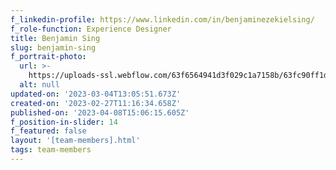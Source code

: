 ```yaml
---
f_linkedin-profile: https://www.linkedin.com/in/benjaminezekielsing/
f_role-function: Experience Designer
title: Benjamin Sing
slug: benjamin-sing
f_portrait-photo:
  url: >-
    https://uploads-ssl.webflow.com/63f6564941d3f029c1a7158b/63fc90ff1df704dc163f0050_Benjamin.jpg
  alt: null
updated-on: '2023-03-04T13:05:51.673Z'
created-on: '2023-02-27T11:16:34.658Z'
published-on: '2023-04-08T15:06:15.605Z'
f_position-in-slider: 14
f_featured: false
layout: '[team-members].html'
tags: team-members
---
```



